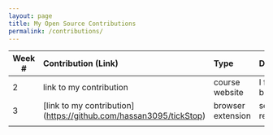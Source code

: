 ```yaml
---
layout: page
title: My Open Source Contributions
permalink: /contributions/
---
```


<!-- 
Type of the contribution should be "Wikipedia edit", "OpenStreet Map feature", "Documentation", "Course website", "Blog", 
"Browse Add-on", etc. 

The descriptioin should include a brief summary of what you did. 

Replace the first row with your contribution. 

--> 





| Week #       | Contribution (Link)  | Type  | Description | 
|---|:---|:---|:---| 
|  2   | link to my contribution    | course website    |   I fixed a broken link.    |
|  3   | [link to my contribution] (https://github.com/hassan3095/tickStop)   | browser extension  | setup the repository |
|     |     |     |      |
